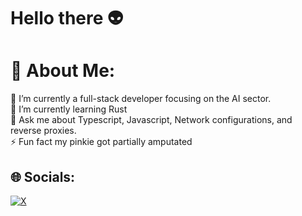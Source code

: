 # Hello there 👽
# 💫 About Me:
🔭 I’m currently a full-stack developer focusing on the AI sector.<br>🌱 I’m currently learning Rust<br>💬 Ask me about Typescript, Javascript, Network configurations, and reverse proxies.<br>⚡ Fun fact my pinkie got partially amputated


## 🌐 Socials:
[![X](https://img.shields.io/badge/X-black.svg?logo=X&logoColor=white)](https://x.com/HYPERSTITIONsol) 
